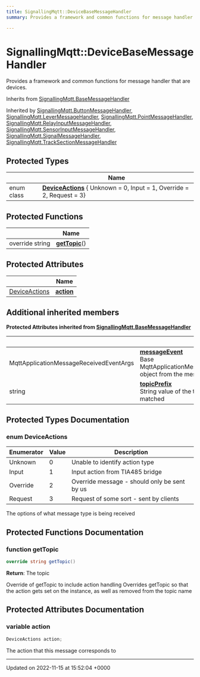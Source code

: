 ```yaml
---
title: SignallingMqtt::DeviceBaseMessageHandler
summary: Provides a framework and common functions for message handler that are devices. 

---
```


# SignallingMqtt::DeviceBaseMessageHandler



Provides a framework and common functions for message handler that are devices. 

Inherits from [SignallingMqtt.BaseMessageHandler](/SignallingSystem-doc/vb/Classes/classSignallingMqtt_1_1BaseMessageHandler/)

Inherited by [SignallingMqtt.ButtonMessageHandler](/SignallingSystem-doc/vb/Classes/classSignallingMqtt_1_1ButtonMessageHandler/), [SignallingMqtt.LeverMessageHandler](/SignallingSystem-doc/vb/Classes/classSignallingMqtt_1_1LeverMessageHandler/), [SignallingMqtt.PointMessageHandler](/SignallingSystem-doc/vb/Classes/classSignallingMqtt_1_1PointMessageHandler/), [SignallingMqtt.RelayInputMessageHandler](/SignallingSystem-doc/vb/Classes/classSignallingMqtt_1_1RelayInputMessageHandler/), [SignallingMqtt.SensorInputMessageHandler](/SignallingSystem-doc/vb/Classes/classSignallingMqtt_1_1SensorInputMessageHandler/), [SignallingMqtt.SignalMessageHandler](/SignallingSystem-doc/vb/Classes/classSignallingMqtt_1_1SignalMessageHandler/), [SignallingMqtt.TrackSectionMessageHandler](/SignallingSystem-doc/vb/Classes/classSignallingMqtt_1_1TrackSectionMessageHandler/)

## Protected Types

|                | Name           |
| -------------- | -------------- |
| enum class| **[DeviceActions](/SignallingSystem-doc/vb/Classes/classSignallingMqtt_1_1DeviceBaseMessageHandler/#enum-deviceactions)** { Unknown = 0, Input = 1, Override = 2, Request = 3} |

## Protected Functions

|                | Name           |
| -------------- | -------------- |
| override string | **[getTopic](/SignallingSystem-doc/vb/Classes/classSignallingMqtt_1_1DeviceBaseMessageHandler/#function-gettopic)**() |

## Protected Attributes

|                | Name           |
| -------------- | -------------- |
| [DeviceActions](/SignallingSystem-doc/vb/Classes/classSignallingMqtt_1_1DeviceBaseMessageHandler/#enum-deviceactions) | **[action](/SignallingSystem-doc/vb/Classes/classSignallingMqtt_1_1DeviceBaseMessageHandler/#variable-action)**  |

## Additional inherited members

**Protected Attributes inherited from [SignallingMqtt.BaseMessageHandler](/SignallingSystem-doc/vb/Classes/classSignallingMqtt_1_1BaseMessageHandler/)**

|                | Name           |
| -------------- | -------------- |
| MqttApplicationMessageReceivedEventArgs | **[messageEvent](/SignallingSystem-doc/vb/Classes/classSignallingMqtt_1_1BaseMessageHandler/#variable-messageevent)** <br>Base MqttApplicationMessageReceivedEventArgs object from the message  |
| string | **[topicPrefix](/SignallingSystem-doc/vb/Classes/classSignallingMqtt_1_1BaseMessageHandler/#variable-topicprefix)** <br>String value of the topic prefix that was matched  |


## Protected Types Documentation

### enum DeviceActions

| Enumerator | Value | Description |
| ---------- | ----- | ----------- |
| Unknown | 0|  Unable to identify action type |
| Input | 1|  Input action from TIA485 bridge |
| Override | 2|  Override message - should only be sent by us |
| Request | 3|  Request of some sort - sent by clients |




The options of what message type is being received


## Protected Functions Documentation

### function getTopic

```csharp
override string getTopic()
```


**Return**: The topic

Override of getTopic to include action handling Overrides getTopic so that the action gets set on the instance, as well as removed from the topic name


## Protected Attributes Documentation

### variable action

```csharp
DeviceActions action;
```


The action that this message corresponds to


-------------------------------

Updated on 2022-11-15 at 15:52:04 +0000